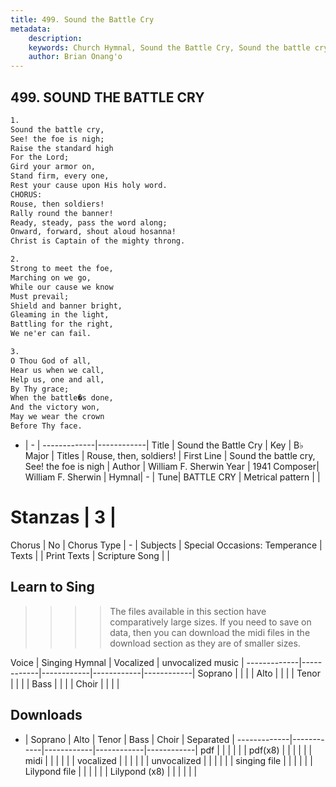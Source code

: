 ```yaml
---
title: 499. Sound the Battle Cry
metadata:
    description: 
    keywords: Church Hymnal, Sound the Battle Cry, Sound the battle cry, See! the foe is nigh, Rouse, then, soldiers!
    author: Brian Onang'o
---
```



## 499. SOUND THE BATTLE CRY

```txt
1.
Sound the battle cry,
See! the foe is nigh;
Raise the standard high
For the Lord;
Gird your armor on,
Stand firm, every one,
Rest your cause upon His holy word.
CHORUS:
Rouse, then soldiers!
Rally round the banner!
Ready, steady, pass the word along;
Onward, forward, shout aloud hosanna!
Christ is Captain of the mighty throng.

2.
Strong to meet the foe,
Marching on we go,
While our cause we know
Must prevail;
Shield and banner bright,
Gleaming in the light,
Battling for the right,
We ne'er can fail.

3.
O Thou God of all,
Hear us when we call,
Help us, one and all,
By Thy grace;
When the battle�s done,
And the victory won,
May we wear the crown
Before Thy face.
```

- |   -  |
-------------|------------|
Title | Sound the Battle Cry |
Key | B♭ Major |
Titles | Rouse, then, soldiers! |
First Line | Sound the battle cry, See! the foe is nigh |
Author | William F. Sherwin
Year | 1941
Composer| William F. Sherwin |
Hymnal|  - |
Tune| BATTLE CRY |
Metrical pattern | |
# Stanzas | 3 |
Chorus | No |
Chorus Type | - |
Subjects | Special Occasions: Temperance |
Texts |  |
Print Texts | 
Scripture Song |  |
  
## Learn to Sing

>>>> The files available in this section have comparatively large sizes. If you need to save on data, then you can download the midi files in the download section as they are of smaller sizes.

Voice |  Singing Hymnal | Vocalized | unvocalized music |
-------------|------------|------------|------------|------------|
Soprano | | | |
Alto | | | |
Tenor | | | |
Bass | | | |
Choir | | | |

## Downloads

- |  Soprano | Alto | Tenor | Bass | Choir | Separated |
-------------|------------|------------|------------|------------|
pdf | | | | | |
pdf(x8) | | | | | |
midi | | | | | |
vocalized | | | | | |
unvocalized | | | | | |
singing file | | | | | |
Lilypond file | | | | | |
Lilypond (x8) | | | | | |
  